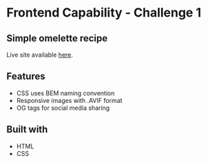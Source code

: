 # Frontend Capability - Challenge 1

## Simple omelette recipe

Live site available [here](https://cshisol.github.io/challenge-1-recipe/).

## Features

- CSS uses BEM naming convention
- Responsive images with .AVIF format
- OG tags for social media sharing

## Built with

- HTML
- CSS
